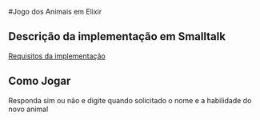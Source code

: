 #Jogo dos Animais em Elixir 


## Descrição da implementação em Smalltalk

[Requisitos da implementação](http://www.mimuw.edu.pl/~sl/teaching/00_01/Delfin_EC/BeginnersGuide/ProgrammingInSmalltalk.htm)

## Como Jogar
Responda sim ou não e digite quando solicitado o nome e a habilidade do novo animal
